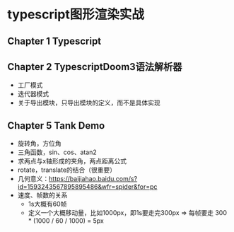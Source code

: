 # typescript图形渲染实战

## Chapter 1 Typescript

## Chapter 2 TypescriptDoom3语法解析器

  - 工厂模式
  - 迭代器模式
  - 关于导出模块，只导出模块的定义，而不是具体实现

## Chapter 5 Tank Demo

 - 旋转角，方位角
 - 三角函数，sin、cos、atan2
 - 求两点与x轴形成的夹角，两点距离公式
 - rotate，translate的结合（很重要）
 - 几何意义：https://baijiahao.baidu.com/s?id=1593243567895895486&wfr=spider&for=pc
 - 速度、帧数的关系
    - 1s大概有60帧
    - 定义一个大概移动量，比如1000px，即1s要走完300px => 每帧要走 300 * (1000 / 60 / 1000) = 5px